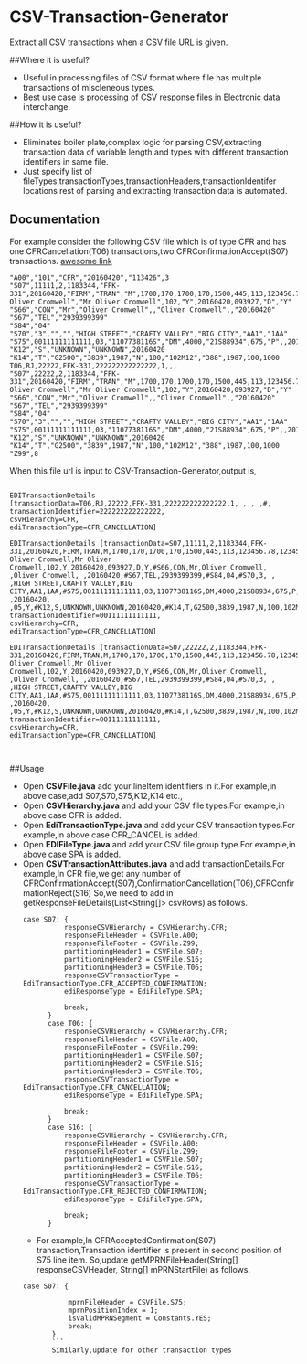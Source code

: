 # CSV-Transaction-Generator
Extract all CSV transactions when a CSV file URL is given.
    
##Where it is useful?
 - Useful in processing files of CSV format where file has multiple transactions of miscleneous types.
 - Best use case is processing of CSV response files in Electronic data interchange.
    
##How it is useful?    
  - Eliminates boiler plate,complex logic for parsing CSV,extracting transaction data of variable length and types with different transaction identifiers in same file.
  - Just specify list of fileTypes,transactionTypes,transactionHeaders,transactionIdentifer locations rest of parsing and extracting transaction data is automated.

## Documentation
  For example consider the following CSV file which is of type CFR and has one CFRCancellation(T06) transactions,two
  CFRConfirmationAccept(S07) transactions.
  [awesome link](https://github.com/akullpp/awesome-java)
  
   
```
"A00","101","CFR","20160420","113426",3
"S07",11111,2,1183344,"FFK-331",20160420,"FIRM","TRAN","M",1700,170,1700,170,1500,445,113,123456.78,123456.78,123456.78,123456.78,"EX1","LD4",34,"DMA",1,"Y","Mr Oliver Cromwell","Mr Oliver Cromwell",102,"Y",20160420,093927,"D","Y"
"S66","CON","Mr","Oliver Cromwell",,"Oliver Cromwell",,"20160420"
"S67","TEL","2939399399"
"S84","04"
"S70","3","","","HIGH STREET","CRAFTY VALLEY","BIG CITY","AA1","1AA"
"S75",00111111111111,03,"1107738116S","DM",4000,"21S88934",675,"P",,20160420,"",05,"Y"
"K12","S","UNKNOWN","UNKNOWN",20160420
"K14","T","G2500","3839",1987,"N",100,"102M12","388",1987,100,1000
T06,RJ,22222,FFK-331,222222222222222,1,,,
"S07",22222,2,1183344,"FFK-331",20160420,"FIRM","TRAN","M",1700,170,1700,170,1500,445,113,123456.78,123456.78,123456.78,123456.78,"EX1","LD4",34,"DMA",1,"Y","Mr Oliver Cromwell","Mr Oliver Cromwell",102,"Y",20160420,093927,"D","Y"
"S66","CON","Mr","Oliver Cromwell",,"Oliver Cromwell",,"20160420"
"S67","TEL","2939399399"
"S84","04"
"S70","3","","","HIGH STREET","CRAFTY VALLEY","BIG CITY","AA1","1AA"
"S75",00111111111111,03,"1107738116S","DM",4000,"21S88934",675,"P",,20160420,"",05,"Y"
"K12","S","UNKNOWN","UNKNOWN",20160420
"K14","T","G2500","3839",1987,"N",100,"102M12","388",1987,100,1000
"Z99",8
```
When this file url is input to CSV-Transaction-Generator,output is,

```

EDITransactionDetails 
[transactionData=T06,RJ,22222,FFK-331,222222222222222,1, , , ,#, 
transactionIdentifier=222222222222222, 
csvHierarchy=CFR, 
ediTransactionType=CFR_CANCELLATION]

EDITransactionDetails [transactionData=S07,11111,2,1183344,FFK-331,20160420,FIRM,TRAN,M,1700,170,1700,170,1500,445,113,123456.78,123456.78,123456.78,123456.78,EX1,LD4,34,DMA,1,Y,Mr Oliver Cromwell,Mr Oliver Cromwell,102,Y,20160420,093927,D,Y,#S66,CON,Mr,Oliver Cromwell, ,Oliver Cromwell, ,20160420,#S67,TEL,2939399399,#S84,04,#S70,3, , ,HIGH STREET,CRAFTY VALLEY,BIG CITY,AA1,1AA,#S75,00111111111111,03,1107738116S,DM,4000,21S88934,675,P, ,20160420, ,05,Y,#K12,S,UNKNOWN,UNKNOWN,20160420,#K14,T,G2500,3839,1987,N,100,102M12,388,1987,100,1000,#, 
transactionIdentifier=00111111111111, 
csvHierarchy=CFR, 
ediTransactionType=CFR_CANCELLATION]

EDITransactionDetails [transactionData=S07,22222,2,1183344,FFK-331,20160420,FIRM,TRAN,M,1700,170,1700,170,1500,445,113,123456.78,123456.78,123456.78,123456.78,EX1,LD4,34,DMA,1,Y,Mr Oliver Cromwell,Mr Oliver Cromwell,102,Y,20160420,093927,D,Y,#S66,CON,Mr,Oliver Cromwell, ,Oliver Cromwell, ,20160420,#S67,TEL,2939399399,#S84,04,#S70,3, , ,HIGH STREET,CRAFTY VALLEY,BIG CITY,AA1,1AA,#S75,00111111111111,03,1107738116S,DM,4000,21S88934,675,P, ,20160420, ,05,Y,#K12,S,UNKNOWN,UNKNOWN,20160420,#K14,T,G2500,3839,1987,N,100,102M12,388,1987,100,1000,#, 
transactionIdentifier=00111111111111, 
csvHierarchy=CFR, 
ediTransactionType=CFR_CANCELLATION]



```
##Usage
  * Open __CSVFile.java__ add your lineItem identifiers in it.For example,in above case,add S07,S70,S75,K12,K14 etc.,
  * Open __CSVHierarchy.java__ and add your CSV file types.For example,in above case CFR is added.
  * Open __EdiTransactionType.java__ and add your CSV transaction types.For example,in above case CFR_CANCEL is added.
  * Open __EDIFileType.java__ and add your CSV file group type.For example,in above case SPA is added.
  * Open __CSVTransactionAttributes.java__ and add transactionDetails.For example,In CFR file,we get any number of CFRConfirmationAccept(S07),ConfirmationCancellation(T06),CFRConfirmationReject(S16)
     So,we need to add in getResponseFileDetails(List<String[]> csvRows) as follows.
      ```
      case S07: {
				responseCSVHierarchy = CSVHierarchy.CFR;
				responseFileHeader = CSVFile.A00;
				responseFileFooter = CSVFile.Z99;
				partitioningHeader1 = CSVFile.S07;
				partitioningHeader2 = CSVFile.S16;
				partitioningHeader3 = CSVFile.T06;
				responseCSVTransactionType = EdiTransactionType.CFR_ACCEPTED_CONFIRMATION;
				ediResponseType = EdiFileType.SPA;
				
				break;
			}
			case T06: {
				responseCSVHierarchy = CSVHierarchy.CFR;
				responseFileHeader = CSVFile.A00;
				responseFileFooter = CSVFile.Z99;
				partitioningHeader1 = CSVFile.S07;
				partitioningHeader2 = CSVFile.S16;
				partitioningHeader3 = CSVFile.T06;
				responseCSVTransactionType = EdiTransactionType.CFR_CANCELLATION;
				ediResponseType = EdiFileType.SPA;

				break;
			}
			case S16: {
				responseCSVHierarchy = CSVHierarchy.CFR;
				responseFileHeader = CSVFile.A00;
				responseFileFooter = CSVFile.Z99;
				partitioningHeader1 = CSVFile.S07;
				partitioningHeader2 = CSVFile.S16;
				partitioningHeader3 = CSVFile.T06;
				responseCSVTransactionType = EdiTransactionType.CFR_REJECTED_CONFIRMATION;
				ediResponseType = EdiFileType.SPA;
			
				break;
			}
      ```
    * For example,In CFRAcceptedConfirmation(S07) transaction,Transaction identifier is present in second position of S75 line item.
    So,update getMPRNFileHeader(String[] responseCSVHeader, String[] mPRNStartFile) as follows.
     ```
    case S07: {

				mprnFileHeader = CSVFile.S75;
				mprnPositionIndex = 1;
				isValidMPRNSegment = Constants.YES;
				break;
			}
			```
			Similarly,update for other transaction types
    
  
